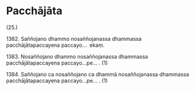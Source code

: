 

# Pacchājāta







(25.)

1382\. Saññojano dhammo nosaññojanassa dhammassa pacchājātapaccayena paccayo…  ekaṃ.

1383\. Nosaññojano dhammo nosaññojanassa dhammassa pacchājātapaccayena paccayo…pe… . (1)

1384\. Saññojano ca nosaññojano ca dhammā nosaññojanassa dhammassa pacchājātapaccayena paccayo…pe… . (1)



